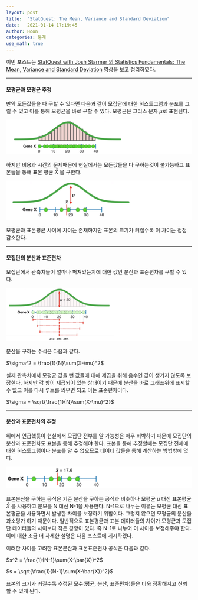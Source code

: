 ```yaml
---
layout: post
title:  "StatQuest: The Mean, Variance and Standard Deviation"
date:   2021-01-14 17:19:45
author: Hoon
categories: 통계
use_math: true
---
```


이번 포스트는 [StatQuest with Josh Starmer 의 Statistics Fundamentals: The Mean, Variance and Standard Deviation](https://www.youtube.com/watch?v=SzZ6GpcfoQY&list=PLblh5JKOoLUK0FLuzwntyYI10UQFUhsY9&index=5) 영상을 보고 정리하였다. 

----

#### 모평균과 모평균 추정

만약 모든값들을 다 구할 수 있다면 다음과 같이 모집단에 대한 히스토그램과 분포를 그릴 수 있고 이를 통해 모평균을 바로 구할 수 있다. 모평균은 그리스 문자 $\mu$로 표현된다.

![StatQuest5-1.PNG](https://github.com/hoon-923/hoon-923.github.io/blob/master/_images/StatQuest5-1.PNG?raw=true)

하지만 비용과 시간의 문제때문에 현실에서는 모든값들을 다 구하는것이 불가능하고 표본들을 통해 표본 평균 $\bar{X}$ 을 구한다.

![StatQuest5-2.PNG](https://github.com/hoon-923/hoon-923.github.io/blob/master/_images/StatQuest5-2.PNG?raw=true)

모평균과 표본평균 사이에 차이는 존재하지만 표본의 크기가 커질수록 이 차이는 점점 감소한다.

-----

#### 모집단의 분산과 표준편차

모집단에서 관측치들이 얼마나 퍼져있는지에 대한 값인 분산과 표준편차를 구할 수 있다.

![StatQuest5-4.PNG](https://github.com/hoon-923/hoon-923.github.io/blob/master/_images/StatQuest5-4.PNG?raw=true)

분산을 구하는 수식은 다음과 같다.

$\sigma^2 = \frac{1}{N}\sum(X-\mu)^2$

실제 관측치에서 모평균 값을 뺀 값들에 대해 제곱을 취해 음수인 값이 생기지 않도록 보장한다. 하지만 각 항이 제곱되어 있는 상태이기 때문에 분산을 바로 그래프위에 표시할 수 없고 이를 다시 루트를 씌우면 되고 이는 표준편차이다.

$\sigma = \sqrt{\frac{1}{N}\sum(X-\mu)^2}$

----

#### 분산과 표준편차의 추정

위에서 언급했듯이 현실에서 모집단 전부를 알 가능성은 매우 희박하기 때문에 모집단의 분산과 표준편차도 표본을 통해 추정해야 한다. 표본을 통해 추정할때는 모집단 전체에 대한 히스토그램이나 분포를 알 수 없으므로 데이터 값들을 통해 계산하는 방법밖에 없다.

![StatQuest5-3.PNG](https://github.com/hoon-923/hoon-923.github.io/blob/master/_images/StatQuest5-3.PNG?raw=true)

표본분산을 구하는 공식은 기존 분산을 구하는 공식과 비슷하나 모평균 $\mu$ 대신 표본평균 $\bar{X}$ 를 사용하고 분모를 N 대신 N-1을 사용한다. N-1으로 나누는 이유는 모평균 대신 표본평균을 사용하면서 발생한 차이를 보정하기 위함이다. 그렇지 않으면 모평균의 분산을 과소평가 하기 때문이다. 일반적으로 표본평균과 표본 데이터들의 차이가 모평균과 모집단 데이터들의 차이보다 작은 경향이 있다. 즉 N-1로 나누어 이 차이를 보정해주야 한다. 이에 대한 조금 더 자세한 설명은 다음 포스트에 게시하겠다.

이러한 차이를 고려한 표본분산과 표본표준편차 공식은 다음과 같다.

$s^2 = \frac{1}{N-1}\sum(X-\bar{X})^2$

$s = \sqrt{\frac{1}{N-1}\sum(X-\bar{X})^2}$

표본의 크기가 커질수록 추정된 모수(평균, 분산, 표준편차)들은 더욱 정확해지고 신뢰할 수 있게 된다.